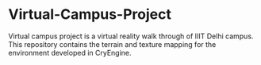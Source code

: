 # Virtual-Campus-Project

Virtual campus project is a virtual reality walk through of IIIT Delhi campus. This repository contains the terrain and texture mapping for the environment developed in CryEngine.
